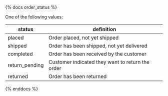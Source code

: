 {% docs order_status %}

One of the following values:

| status            | definition                                        |
|-------------------|---------------------------------------------------|
| placed            | Order placed, not yet shipped                     |
| shipped           | Order has been shipped, not yet delivered         |
| completed         | Order has been received by the customer           |
| return_pending    | Customer indicated they want to return the order  |
| returned          | Order has been returned                           |

{% enddocs %}